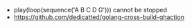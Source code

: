 - play(loop(sequence('A B C D G'))) cannot be stopped
- https://github.com/dedicatted/golang-cross-build-ghaction